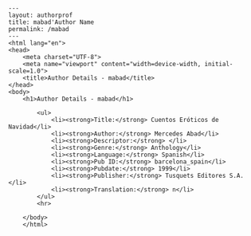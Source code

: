 
    ---
    layout: authorprof
    title: mabad'Author Name 
    permalink: /mabad
    ---
    <html lang="en">
    <head>
        <meta charset="UTF-8">
        <meta name="viewport" content="width=device-width, initial-scale=1.0">
        <title>Author Details - mabad</title>
    </head>
    <body>
        <h1>Author Details - mabad</h1>
        
            <ul>
                <li><strong>Title:</strong> Cuentos Eróticos de Navidad</li>
                <li><strong>Author:</strong> Mercedes Abad</li>
                <li><strong>Descriptor:</strong> </li>
                <li><strong>Genre:</strong> Anthology</li>
                <li><strong>Language:</strong> Spanish</li>
                <li><strong>Pub ID:</strong> barcelona_spain</li>
                <li><strong>Pubdate:</strong> 1999</li>
                <li><strong>Publisher:</strong> Tusquets Editores S.A.</li>
                <li><strong>Translation:</strong> n</li>
            </ul>
            <hr>
            
        </body>
        </html>
        